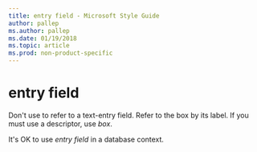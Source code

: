 ```yaml
---
title: entry field - Microsoft Style Guide
author: pallep
ms.author: pallep
ms.date: 01/19/2018
ms.topic: article
ms.prod: non-product-specific
---
```


# entry field

Don't use to refer to a text-entry field. Refer to the box by its label. If you must use a descriptor, use *box*.

It's OK to use *entry field* in a database context.
